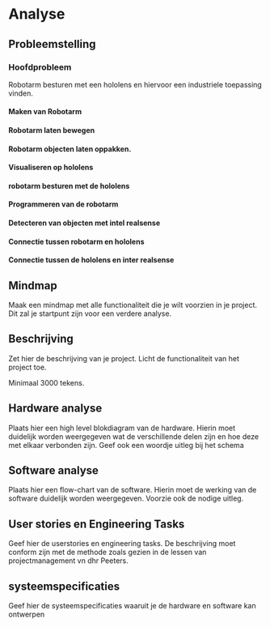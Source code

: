 # Analyse

## Probleemstelling

### Hoofdprobleem
Robotarm besturen met een hololens en hiervoor een industriele toepassing vinden.
#### Maken van Robotarm
#### Robotarm laten bewegen
#### Robotarm objecten laten oppakken.
#### Visualiseren op hololens
#### robotarm besturen met de hololens
#### Programmeren van de robotarm
#### Detecteren van objecten met intel realsense
#### Connectie tussen  robotarm en hololens
#### Connectie tussen de hololens en inter realsense
#### 



## Mindmap

Maak een mindmap met alle functionaliteit die je wilt voorzien in je project.
Dit zal je startpunt zijn voor een verdere analyse.

## Beschrijving

Zet hier de beschrijving van je project. Licht de functionaliteit van het
project toe.

Minimaal 3000 tekens.

## Hardware analyse

Plaats hier een high level blokdiagram van de hardware. Hierin moet duidelijk worden weergegeven wat de verschillende delen zijn en hoe deze met elkaar verbonden zijn. Geef ook een woordje uitleg bij het schema

## Software analyse

Plaats hier een flow-chart van de software. Hierin moet de werking van de software duidelijk worden weergegeven. Voorzie ook de nodige uitleg.

## User stories en Engineering Tasks

Geef hier de userstories en engineering tasks. De beschrijving moet conform zijn met de methode zoals gezien in de lessen  van projectmanagement vn dhr Peeters.

## systeemspecificaties

Geef hier de systeemspecificaties waaruit je de hardware en software kan ontwerpen



